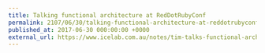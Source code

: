 ```yaml
---
title: Talking functional architecture at RedDotRubyConf
permalink: 2107/06/30/talking-functional-architecture-at-reddotrubyconf
published_at: 2017-06-30 000:00:00 +0000
external_url: https://www.icelab.com.au/notes/tim-talks-functional-architecture-at-reddotrubyconf
---
```

